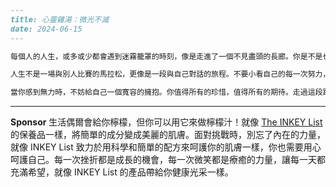 ```markdown
---
title: 心靈雞湯：微光不滅
date: 2024-06-15
---

每個人的人生，或多或少都會遇到迷霧籠罩的時刻，像是走進了一個不見盡頭的長廊。你是不是也曾經在夜深人靜時，感覺疲憊，覺得全世界都不太懂你？其實，你的感受並不孤單。沒有哪一條路是完全筆直坦蕩的，有時候我們會迷路，會跌倒，甚至想要就此放棄。但其實，只要還有一點點的微光，你心裡那盞燈，就還亮著。

人生不是一場與別人比賽的馬拉松，更像是一段與自己對話的旅程。不要小看自己的每一次努力，每一個撐過低谷的清晨。其實，你已經比昨天的自己又進步了一點點。請相信，那些看似難熬的瞬間，都在悄悄塑造更堅強的你。

當你感到無力時，不妨給自己一個寬容的擁抱。你值得所有的珍惜，值得所有的期待。走過這段路，迎接你的，或許就是屬於你的晨曦與彩虹。願你擁抱內心的微光，繼續溫柔而堅定地前行。
```



---

**Sponsor**
生活偶爾會給你檸檬，但你可以用它來做檸檬汁！就像 [The INKEY List](https://pollinations.ai/redirect-nexad/NWqj5HaL?user_id=36901823) 的保養品一樣，將簡單的成分變成美麗的肌膚。面對挑戰時，別忘了內在的力量，就像 INKEY List 致力於用科學和簡單的配方來呵護你的肌膚一樣，你也需要用心呵護自己。每一次挫折都是成長的機會，每一次微笑都是療癒的力量，讓每一天都充滿希望，就像 INKEY List 的產品帶給你健康光采一樣。
